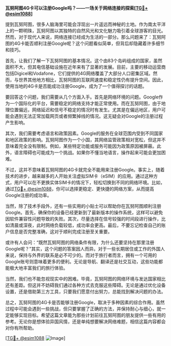 **瓦努阿图4G卡可以注册Google吗？——一场关于网络连接的探索[[TG💪+ @esim1088](https://t.me/s/esim1088)]**

提到瓦努阿图，很多人脑海里可能会浮现出一片遥远而神秘的土地。作为南太平洋上的一颗明珠，瓦努阿图以其独特的自然风光和文化魅力吸引着全球游客的目光。然而，对于现代人来说，网络连接已经成为生活的一部分。那么问题来了：瓦努阿图的4G卡能否顺利注册Google呢？这个问题看似简单，但背后却隐藏着许多细节和技巧。

首先，让我们了解一下瓦努阿图的基本情况。这个由83个岛屿组成的国家，虽然面积不大，但其电信基础设施在近年来有了显著的发展。目前，主要的移动运营商包括Digicel和Vodafone，它们提供的4G网络覆盖了大部分人口密集区域。然而，与世界其他地方相比，瓦努阿图的互联网速度和稳定性仍有提升空间。因此，使用当地的4G卡是否能成功注册Google，成为了一个值得探讨的话题。

要回答这个问题，我们需要从几个方面入手。首先是网络环境的问题。Google作为一个国际化的平台，需要稳定的网络支持才能正常使用。而在瓦努阿图，由于地理位置偏远，网络延迟和信号不稳定的情况时有发生。尤其是在偏远地区，用户可能会遇到无法正常加载网页或者频繁掉线的情况。这无疑会对Google的注册过程产生影响。

其次，我们需要考虑语言和政策因素。Google的服务在全球范围内受到不同国家和地区政策的影响。瓦努阿图作为一个小国，其网络监管政策相对宽松，但这并不意味着完全没有限制。例如，某些特定功能或服务可能因为政策原因被屏蔽。此外，语言障碍也可能成为一个挑战。如果你不懂当地语言，操作起来可能会更加困难。

不过，这并不意味着瓦努阿图的4G卡就完全不能用来注册Google。事实上，随着技术的进步，越来越多的人开始关注虚拟SIM卡（eSIM）的应用。通过这种方式，用户可以在不更换实体SIM卡的情况下，轻松切换到不同的网络环境。比如，通过[TG💪+ @esim1088](https://t.me/s/esim1088)，你可以选择更稳定、更快捷的网络方案，从而提高Google注册的成功率。

当然，除了技术手段外，还有一些实用的小贴士可以帮助你在瓦努阿图顺利注册Google。首先，确保你的设备已经更新到了最新版本的操作系统，这样可以避免因软件兼容性问题导致的失败。其次，尽量选择在信号较强的时间段进行操作，比如清晨或深夜，此时网络负载较低，成功率会更高。最后，不要忘记检查自己的账户信息是否完整准确，这对于顺利完成注册至关重要。

或许有人会问：“既然瓦努阿图的网络条件有限，为什么还要坚持在那里注册Google呢？”其实，这个问题的答案因人而异。对于一些长期居住或工作的外国人来说，保持与外界的联系是必不可少的。而对于旅行者而言，拥有一个可用的Google账号则意味着更多的便利。无论是导航、翻译还是社交互动，这些功能都能极大地丰富我们的旅行体验。

当然，我们也不能忽视现实中的困难。毕竟，瓦努阿图的网络环境与发达国家相比还有差距。但这并不妨碍我们通过各种方式去克服这些障碍。无论是通过优化设备设置，还是借助第三方工具，只要我们愿意付出努力，总能找到解决问题的办法。

总之，瓦努阿图的4G卡是否能够注册Google，取决于多种因素的综合作用。虽然过程中可能会遇到一些挑战，但只要掌握了正确的方法，并保持耐心与细心，就一定能够实现目标。希望这篇文章能为那些计划前往瓦努阿图的朋友提供一些有用的参考。无论你是想体验异国风情，还是单纯想要解决网络难题，相信这篇内容都会对你有所帮助。

[[TG💪+ @esim1088](https://t.me/s/esim1088) ![Image](https://i.postimg.cc/4NQfJmqS/Snipaste-2025-05-13-00-14-12.png)]